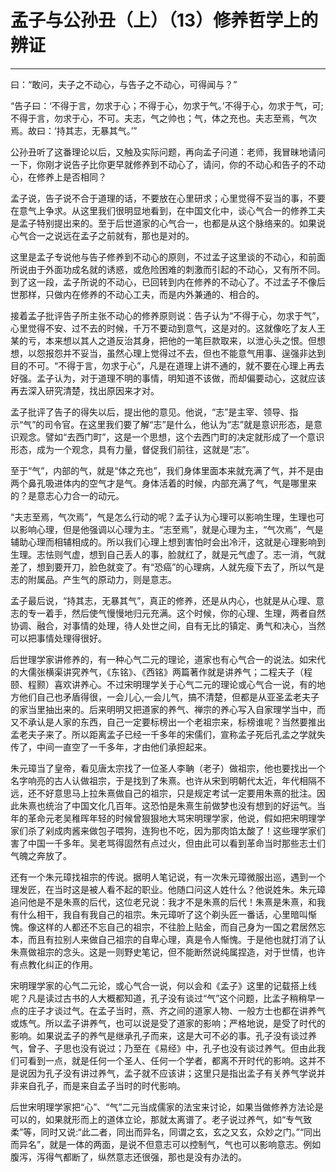 # 孟子与公孙丑（上）（13）修养哲学上的辨证

------

曰：“敢问，夫子之不动心，与告子之不动心，可得闻与？”

“告子曰：‘不得于言，勿求于心；不得于心，勿求于气。’不得于心，勿求于气，可;不得于言，勿求于心，不可。夫志，气之帅也；气，体之充也。夫志至焉，气次焉。故曰：‘持其志，无暴其气。’”

公孙丑听了这番理论以后，又触及实际问题，再向孟子问道：老师，我冒昧地请问一下，你刚才说告子比你更早就修养到不动心了，请问，你的不动心和告子的不动心，在修养上是否相同？

孟子说，告子说不合于道理的话，不要放在心里研求；心里觉得不妥当的事，不要在意气上争求。从这里我们很明显地看到，在中国文化中，谈心气合一的修养工夫是孟子特别提出来的。至于后世道家的心气合一，也都是从这个脉络来的。如果说心气合一之说远在孟子之前就有，那也是对的。

这里是孟子专说他与告子修养到不动心的原则，不过孟子这里谈的不动心，和前面所说由于外面功成名就的诱惑，或危险困难的刺激而引起的不动心，又有所不同。到了这一段，孟子所说的不动心，已回转到内在修养的不动心了。不过孟子不像后世那样，只做内在修养的不动心工夫，而是内外兼通的、相合的。

接着孟子批评告子所主张不动心的修养原则说：告子认为“不得于心，勿求于气”，心里觉得不安、过不去的时候，千万不要动到意气，这是对的。这就像吃了友人王某的亏，本来想以其人之道反治其身，把他的一笔巨款取来，以泄心头之恨。但想想，以怨报怨并不妥当，虽然心理上觉得过不去，但也不能意气用事、逞强非达到目的不可。“不得于言，勿求于心”，凡是在道理上讲不通的，就不要在心理上再去好强。孟子认为，对于道理不明的事情，明知道不该做，而却偏要动心，这就应该再去深入研究清楚，找出原因来才对。

孟子批评了告子的得失以后，提出他的意见。他说，“志”是主宰、领导、指示“气”的司令官。在这里我们要了解“志”是什么，他认为“志”就是意识形态，是意识观念。譬如“去西门町”，这是一个思想，这个去西门町的决定就形成了一个意识形态，成为一个观念，具有力量，督促我们前往，这就是“志”。

至于“气”，内部的气，就是“体之充也”，我们身体里面本来就充满了气，并不是由两个鼻孔吸进体内的空气才是气。身体活着的时候，内部充满了气，气是哪里来的？是意志心力合一的动元。

“夫志至焉，气次焉”，气是怎么行动的呢？孟子认为心理可以影响生理，生理也可以影响心理，但是他强调以心理为主。“志至焉”，就是心理为主，“气次焉”，气是辅助心理而相辅相成的。所以我们心理上想到害怕时会出冷汗，这就是心理影响到生理。志怯则气虚，想到自己丢人的事，脸就红了，就是元气虚了。志一消，气就差了，想到要开刀，脸色就变了。有“恐癌”的心理病，人就先瘦下去了，所以气是志的附属品。产生气的原动力，则是意志。

孟子最后说，“持其志，无暴其气”，真正的修养，还是从内心，也就是从心理、意志的专一着手，然后使气慢慢地归元充满。这个时候，你的心理、生理，两者自然协调、融合，对事情的处理，待人处世之间，自有无比的镇定、勇气和决心，当然可以把事情处理得很好。

后世理学家讲修养的，有一种心气二元的理论，道家也有心气合一的说法。如宋代的大儒张横渠讲究养气，《东铭》、《西铭》两篇著作就是讲养气；二程夫子（程颐、程颢）喜欢讲养心。不过宋明理学关于心气二元的理论或心气合一说，有的地方他们自己也矛盾得很，一会儿心,一会儿气，搞不清楚，但都是从亚圣孟老夫子的家当里抽出来的。后来明明又把道家的养气、禅宗的养心写入自家理学当中，而又不承认是人家的东西，自己一定要标榜出一个老祖宗来，标榜谁呢？当然要推出孟老夫子来了。所以距离孟子已经一千多年的宋儒们，宣称孟子死后孔孟之学就失传了，中间一直空了一千多年，才由他们承担起来。

朱元璋当了皇帝，看见唐太宗找了一位圣人李聃（老子）做祖宗，他也要找出一个名字响亮的古人认做祖宗，于是找到了朱熹。也许从宋到明朝代太近，年代相隔不远，还不好意思马上拉朱熹做自己的祖宗，只是规定考试一定要用朱熹的批注。因此朱熹也统治了中国文化几百年。这恐怕是朱熹生前做梦也没有想到的好运气。当年的革命元老吴稚晖年轻的时候曾狠狠地大骂宋明理学家，他说，假如把宋明理学家们杀了剁成肉酱来做包子喂狗，连狗也不吃，因为那肉馅太酸了！这些理学家们害了中国一千多年。吴老骂得固然有点过火，但由此可以看到革命当时那些志士们气魄之奔放了。

还有一个朱元璋找祖宗的传说。据明人笔记说，有一次朱元璋微服出巡，遇到一个理发匠，在当时这是被人看不起的职业。他随口问这人姓什么？他说姓朱。朱元璋追问他是不是朱熹的后代，这位老兄说：我才不是朱熹的后代！朱熹是朱熹，和我有什么相干，我自有我自己的祖宗。朱元璋听了这个剃头匠一番话，心里暗叫惭愧。像这样的人都还不忘自己的祖宗，不往脸上贴金，而自己身为一国之君居然忘本，而且有拉别人来做自己祖宗的自卑心理，真是令人惭愧。于是他也就打消了认朱熹做祖宗的念头。这是一则野史笔记，但不能断然说纯属捏造，对于世情，也许有点教化纠正的作用。

宋明理学家的心气二元论，或心气合一说，何以会和《孟子》这里的记载搭上线呢？凡是读过古书的人大概都知道，孔子没有谈过“气”这个问题，比孟子稍稍早一点的庄子才谈过气。在孟子当时，燕、齐之间的道家人物、一般方士也都在讲养气或炼气。所以孟子讲养气，也可以说是受了道家的影响；严格地说，是受了时代的影响。如果说孟子的养气是继承孔子而来，这是大可不必的事。孔子没有谈过养气，曾子、子思也没有说过；乃至在《易经》中，孔子也没有谈过养气。但由此我们可看到一点，就是任何一个圣人、任何一个学者，都离不开时代的影响。这并不是说因为孔子没有讲过养气，孟子就不应该讲；这里只是指出孟子有关养气学说并非来自孔子，而是来自孟子当时的时代影响。

后世宋明理学家把“心”、“气”二元当成儒家的法宝来讨论，如果当做修养方法论是可以的，如果就形而上的道体立论，那就太离谱了。老子说过养气，如“专气致柔”等，同时又说:“此二者，同出而异名，同谓之玄，玄之又玄，众妙之门。”“同出而异名”，就是一体的两面，是说不但意志可以控制气，气也可以影响意志。例如腹泻，泻得气都断了，纵然意志还很强，那也是没有办法的。

